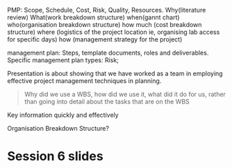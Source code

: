 PMP:
Scope, Schedule, Cost, Risk, Quality, Resources.
Why(literature review)
What(work breakdown structure)
when(gannt chart)
who(organisation breakdown structure) 
how much (cost breakdown structure)
where (logistics of the project location ie, organising lab access for specific days)
how (management strategy for the project)

management plan: Steps, template documents, roles and deliverables.
Specific management plan types: Risk; 

Presentation is about showing that we have worked as a team in employing effective project management techniques in planning.

>Why did we use a WBS, how did we use it, what did it do for us, rather than going into detail about the tasks that are on the WBS


Key information quickly and effectively

Organisation Breakdown Structure?

# Session 6 slides




